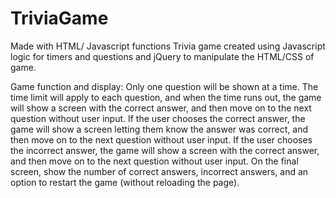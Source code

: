 # TriviaGame
Made with HTML/ Javascript functions 
Trivia game created using Javascript logic for timers and questions and jQuery to manipulate the HTML/CSS of game.

Game function and display: 
Only one question will be shown at a time.
The time limit will apply to each question, and when the time runs out, the game will show a screen with the correct answer, and then move on to the next question without user input.
If the user chooses the correct answer, the game will show a screen letting them know the answer was correct, and then move on to the next question without user input.
If the user chooses the incorrect answer, the game will show a screen with the correct answer, and then move on to the next question without user input.
On the final screen, show the number of correct answers, incorrect answers, and an option to restart the game (without reloading the page).